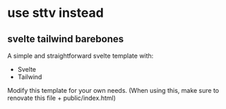 # use sttv instead

## svelte tailwind barebones

A simple and straightforward svelte template with:

- Svelte
- Tailwind

Modify this template for your own needs. (When using this, make sure to renovate this file + public/index.html)
